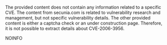 The provided content does not contain any information related to a specific CVE. The content from secunia.com is related to vulnerability research and management, but not specific vulnerability details. The other provided content is either a captcha check or an under construction page. Therefore, it is not possible to extract details about CVE-2006-3956.

NOINFO